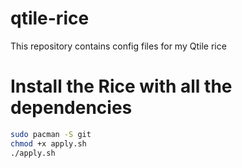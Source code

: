 # qtile-rice
This repository contains config files for my Qtile rice

# Install the Rice with all the dependencies
```bash
sudo pacman -S git
chmod +x apply.sh
./apply.sh
```